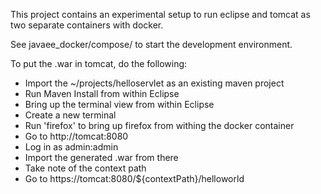 This project contains an experimental setup to run eclipse and tomcat as two separate containers with docker.

See javaee_docker/compose/ to start the development environment.

To put the .war in tomcat, do the following:

* Import the ~/projects/helloservlet as an existing maven project
* Run Maven Install from within Eclipse
* Bring up the terminal view from within Eclipse
* Create a new terminal
* Run 'firefox' to bring up firefox from withing the docker container
* Go to http://tomcat:8080
* Log in as admin:admin
* Import the generated .war from there
* Take note of the context path
* Go to https://tomcat:8080/${contextPath}/helloworld
